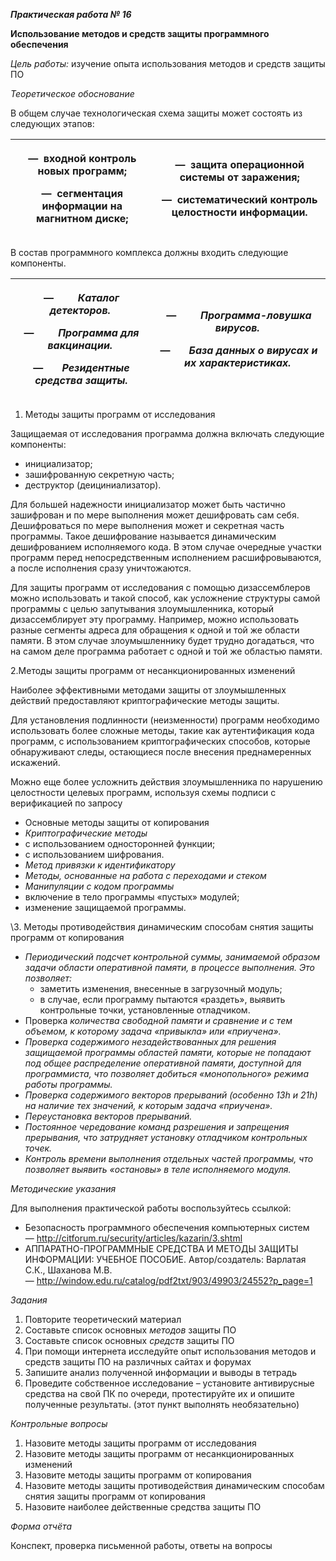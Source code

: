﻿***Практическая работа № 16***

**Использование методов и средств защиты программного обеспечения**

*Цель работы:* изучение опыта использования методов и средств защиты ПО

*Теоретическое обоснование*

В общем случае технологическая схема защиты может состоять из следующих этапов:

|<p>—  входной контроль новых программ;</p><p>—  сегментация информации на магнитном диске;</p>|<p>—  защита операционной системы от заражения;</p><p>—  систематический контроль целостности информации.</p>|
| - | - |
В состав программного комплекса должны входить следующие компоненты.

|<p>—         *Каталог детекторов.* </p><p>—         *Программа для вакцинации.* </p><p>—       *Резидентные средства защиты.*</p>|<p>—         *Программа-ловушка вирусов.* </p><p>—       *База данных о вирусах и их характеристиках.* </p>|
| - | - |
1. Методы защиты программ от исследования

Защищаемая от исследования программа должна включать следующие компоненты:

- инициализатор;
- зашифрованную секретную часть;
- деструктор (деициниализатор).

Для большей надежности инициализатор может быть частично зашифрован и по мере выполнения может дешифровать сам себя. Дешифроваться по мере выполнения может и секретная часть программы. Такое дешифрование называется динамическим дешифрованием исполняемого кода. В этом случае очередные участки программ перед непосредственным исполнением расшифровываются, а после исполнения сразу уничтожаются.

Для защиты программ от исследования с помощью дизассемблеров можно использовать и такой способ, как усложнение структуры самой программы с целью запутывания злоумышленника, который дизассемблирует эту программу. Например, можно использовать разные сегменты адреса для обращения к одной и той же области памяти. В этом случае злоумышленнику будет трудно догадаться, что на самом деле программа работает с одной и той же областью памяти.

2.Методы защиты программ от несанкционированных изменений

Наиболее эффективными методами защиты от злоумышленных действий предоставляют криптографические методы защиты.

Для установления подлинности (неизменности) программ необходимо использовать более сложные методы, такие как аутентификация кода программ, с использованием криптографических способов, которые обнаруживают следы, остающиеся после внесения преднамеренных искажений.

Можно еще более усложнить действия злоумышленника по нарушению целостности целевых программ, используя схемы подписи с верификацией по запросу

- Основные методы защиты от копирования
- *Криптографические методы*
- с использованием односторонней функции;
- с использованием шифрования.
- *Метод привязки к идентификатору*
- *Методы, основанные на работа с переходами и стеком*
- *Манипуляции с кодом программы*
- включение в тело программы «пустых» модулей;
- изменение защищаемой программы.

\3. Методы противодействия динамическим способам снятия защиты программ от копирования

- *Периодический подсчет контрольной суммы, занимаемой образом задачи области оперативной памяти, в процессе выполнения. Это позволяет:*
  - заметить изменения, внесенные в загрузочный модуль;
  - в случае, если программу пытаются «раздеть», выявить контрольные точки, установленные отладчиком.
- Проверка *количества свободной памяти и сравнение и с тем объемом, к которому задача «привыкла» или «приучена».*
- *Проверка содержимого незадействованных для решения защищаемой программы областей памяти, которые не попадают под общее распределение оперативной памяти, доступной для программиста, что позволяет добиться «монопольного» режима работы программы.*
- *Проверка содержимого векторов прерываний (особенно 13h и 21h) на наличие тех значений, к которым задача «приучена».*
- *Переустановка векторов прерываний.*
- *Постоянное чередование команд разрешения и запрещения прерывания, что затрудняет установку отладчиком контрольных точек.*
- *Контроль времени выполнения отдельных частей программы, что позволяет выявить «остановы» в теле исполняемого модуля.*

*Методические указания*

Для выполнения практической работы воспользуйтесь ссылкой:

- Безопасность программного обеспечения компьютерных систем — <http://citforum.ru/security/articles/kazarin/3.shtml>
- АППАРАТНО-ПРОГРАММНЫЕ СРЕДСТВА И МЕТОДЫ ЗАЩИТЫ ИНФОРМАЦИИ: УЧЕБНОЕ ПОСОБИЕ. Автор/создатель: Варлатая С.К., Шаханова М.В. — <http://window.edu.ru/catalog/pdf2txt/903/49903/24552?p_page=1>

*Задания*

1. Повторите теоретический материал
1. Составьте список основных *методов* защиты ПО
1. Составьте список основных *средств* защиты ПО
1. При помощи интернета исследуйте опыт использования методов и средств защиты ПО на различных сайтах и форумах
1. Запишите анализ полученной информации и выводы в тетрадь
1. Проведите собственное исследование – установите антивирусные средства на свой ПК по очереди, протестируйте их и опишите полученные результаты. (этот пункт выполнять необязательно)

*Контрольные вопросы*

1. Назовите методы защиты программ от исследования
1. Назовите методы защиты программ от несанкционированных изменений
1. Назовите методы защиты программ от копирования
1. Назовите методы защиты противодействия динамическим способам снятия защиты программ от копирования
1. Назовите наиболее действенные средства защиты ПО

*Форма отчёта*

Конспект, проверка письменной работы, ответы на вопросы



